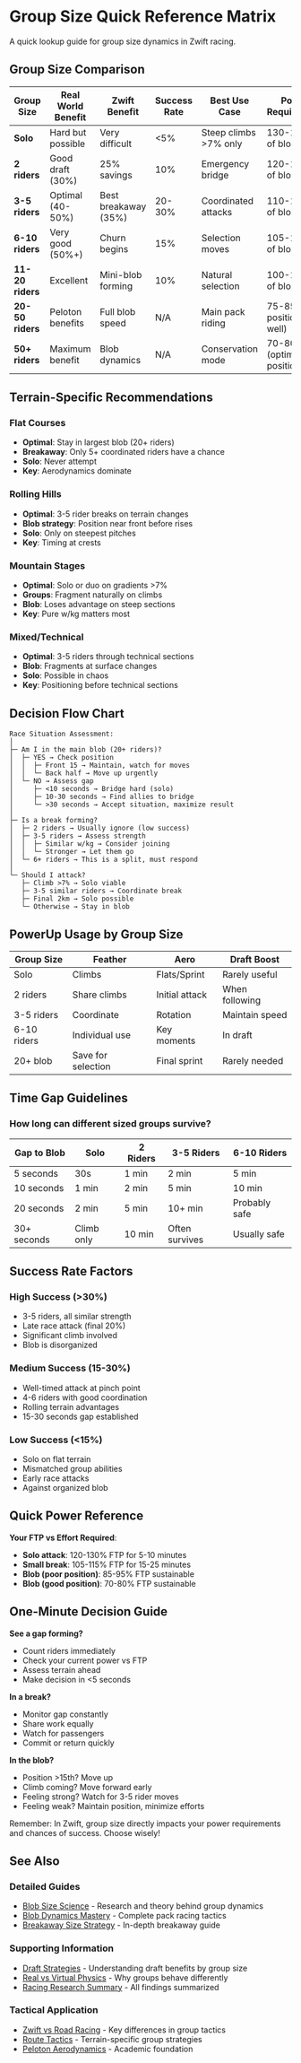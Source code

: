 # Group Size Quick Reference Matrix

A quick lookup guide for group size dynamics in Zwift racing.

## Group Size Comparison

| Group Size | Real World Benefit | Zwift Benefit | Success Rate | Best Use Case | Power Requirement |
|------------|-------------------|---------------|--------------|---------------|-------------------|
| **Solo** | Hard but possible | Very difficult | <5% | Steep climbs >7% only | 130-150% of blob |
| **2 riders** | Good draft (30%) | 25% savings | 10% | Emergency bridge | 120-130% of blob |
| **3-5 riders** | Optimal (40-50%) | Best breakaway (35%) | 20-30% | Coordinated attacks | 110-120% of blob |
| **6-10 riders** | Very good (50%+) | Churn begins | 15% | Selection moves | 105-115% of blob |
| **11-20 riders** | Excellent | Mini-blob forming | 10% | Natural selection | 100-110% of blob |
| **20-50 riders** | Peloton benefits | Full blob speed | N/A | Main pack riding | 75-85% (if positioned well) |
| **50+ riders** | Maximum benefit | Blob dynamics | N/A | Conservation mode | 70-80% (optimal position) |

## Terrain-Specific Recommendations

### Flat Courses
- **Optimal**: Stay in largest blob (20+ riders)
- **Breakaway**: Only 5+ coordinated riders have a chance
- **Solo**: Never attempt
- **Key**: Aerodynamics dominate

### Rolling Hills
- **Optimal**: 3-5 rider breaks on terrain changes
- **Blob strategy**: Position near front before rises
- **Solo**: Only on steepest pitches
- **Key**: Timing at crests

### Mountain Stages
- **Optimal**: Solo or duo on gradients >7%
- **Groups**: Fragment naturally on climbs
- **Blob**: Loses advantage on steep sections
- **Key**: Pure w/kg matters most

### Mixed/Technical
- **Optimal**: 3-5 riders through technical sections
- **Blob**: Fragments at surface changes
- **Solo**: Possible in chaos
- **Key**: Positioning before technical sections

## Decision Flow Chart

```
Race Situation Assessment:
│
├─ Am I in the main blob (20+ riders)?
│  ├─ YES → Check position
│  │  ├─ Front 15 → Maintain, watch for moves
│  │  └─ Back half → Move up urgently
│  └─ NO → Assess gap
│     ├─ <10 seconds → Bridge hard (solo)
│     ├─ 10-30 seconds → Find allies to bridge
│     └─ >30 seconds → Accept situation, maximize result
│
├─ Is a break forming?
│  ├─ 2 riders → Usually ignore (low success)
│  ├─ 3-5 riders → Assess strength
│  │  ├─ Similar w/kg → Consider joining
│  │  └─ Stronger → Let them go
│  └─ 6+ riders → This is a split, must respond
│
└─ Should I attack?
   ├─ Climb >7% → Solo viable
   ├─ 3-5 similar riders → Coordinate break
   ├─ Final 2km → Solo possible
   └─ Otherwise → Stay in blob
```

## PowerUp Usage by Group Size

| Group Size | Feather | Aero | Draft Boost |
|------------|---------|------|-------------|
| Solo | Climbs | Flats/Sprint | Rarely useful |
| 2 riders | Share climbs | Initial attack | When following |
| 3-5 riders | Coordinate | Rotation | Maintain speed |
| 6-10 riders | Individual use | Key moments | In draft |
| 20+ blob | Save for selection | Final sprint | Rarely needed |

## Time Gap Guidelines

### How long can different sized groups survive?

| Gap to Blob | Solo | 2 Riders | 3-5 Riders | 6-10 Riders |
|-------------|------|----------|------------|-------------|
| 5 seconds | 30s | 1 min | 2 min | 5 min |
| 10 seconds | 1 min | 2 min | 5 min | 10 min |
| 20 seconds | 2 min | 5 min | 10+ min | Probably safe |
| 30+ seconds | Climb only | 10 min | Often survives | Usually safe |

## Success Rate Factors

### High Success (>30%)
- 3-5 riders, all similar strength
- Late race attack (final 20%)
- Significant climb involved
- Blob is disorganized

### Medium Success (15-30%)
- Well-timed attack at pinch point
- 4-6 riders with good coordination
- Rolling terrain advantages
- 15-30 seconds gap established

### Low Success (<15%)
- Solo on flat terrain
- Mismatched group abilities
- Early race attacks
- Against organized blob

## Quick Power Reference

**Your FTP vs Effort Required**:
- **Solo attack**: 120-130% FTP for 5-10 minutes
- **Small break**: 105-115% FTP for 15-25 minutes
- **Blob (poor position)**: 85-95% FTP sustainable
- **Blob (good position)**: 70-80% FTP sustainable

## One-Minute Decision Guide

**See a gap forming?**
- Count riders immediately
- Check your current power vs FTP
- Assess terrain ahead
- Make decision in <5 seconds

**In a break?**
- Monitor gap constantly
- Share work equally
- Watch for passengers
- Commit or return quickly

**In the blob?**
- Position >15th? Move up
- Climb coming? Move forward early
- Feeling strong? Watch for 3-5 rider moves
- Feeling weak? Maintain position, minimize efforts

Remember: In Zwift, group size directly impacts your power requirements and chances of success. Choose wisely!

## See Also

### Detailed Guides
- [Blob Size Science](BLOB_SIZE_SCIENCE.md) - Research and theory behind group dynamics
- [Blob Dynamics Mastery](BLOB_DYNAMICS_MASTERY.md) - Complete pack racing tactics
- [Breakaway Size Strategy](BREAKAWAY_SIZE_STRATEGY.md) - In-depth breakaway guide

### Supporting Information
- [Draft Strategies](DRAFT_STRATEGIES.md) - Understanding draft benefits by group size
- [Real vs Virtual Physics](REAL_VS_VIRTUAL_PHYSICS.md) - Why groups behave differently
- [Racing Research Summary](RACING_RESEARCH_SUMMARY.md) - All findings summarized

### Tactical Application
- [Zwift vs Road Racing](ZWIFT_VS_ROAD_RACING.md) - Key differences in group tactics
- [Route Tactics](ROUTE_TACTICS.md) - Terrain-specific group strategies
- [Peloton Aerodynamics](../reference/PELOTON_AERODYNAMICS.md) - Academic foundation